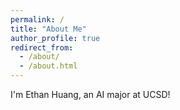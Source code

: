 ```yaml
---
permalink: /
title: "About Me"
author_profile: true
redirect_from: 
  - /about/
  - /about.html
---
```


I'm Ethan Huang, an AI major at UCSD!
